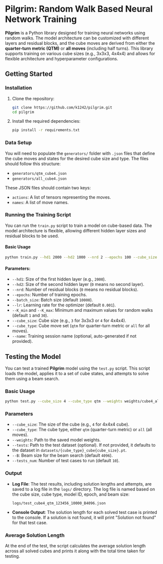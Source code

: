 <!-- # Pilgrim Library

Pilgrim Library is a Python library for efficient state space search and model training using PyTorch. It includes tools for building, training, and utilizing neural networks, particularly suited for solving combinatorial puzzles.

## Features

- **Pilgrim Model**: Neural network with residual blocks for complex state representations.
- **BeamSearch**: Efficient search strategy for exploring state spaces and finding solutions.
- **Training Tools**: Classes for model training and evaluation.
- **Utility Functions**: Helper functions for data manipulation and transformation.
 -->


 # Pilgrim: Random Walk Based Neural Network Training

**Pilgrim** is a Python library designed for training neural networks using random walks. The model architecture can be customized with different layers and residual blocks, and the cube moves are derived from either the **quarter-turn metric (QTM)** or **all moves** (including half turns). This library supports training on various cube sizes (e.g., 3x3x3, 4x4x4) and allows for flexible architecture and hyperparameter configurations.


## Getting Started

### Installation

1. Clone the repository:
    ```bash
    git clone https://github.com/k1242/pilgrim.git
    cd pilgrim
    ```

2. Install the required dependencies:
    ```bash
    pip install -r requirements.txt
    ```

### Data Setup

You will need to populate the `generators/` folder with `.json` files that define the cube moves and states for the desired cube size and type. The files should follow this structure:
- `generators/qtm_cube4.json`
- `generators/all_cube4.json`

These JSON files should contain two keys:
- `actions`: A list of tensors representing the moves.
- `names`: A list of move names.

### Running the Training Script

You can run the `train.py` script to train a model on cube-based data. The model architecture is flexible, allowing different hidden layer sizes and residual blocks to be used.

#### Basic Usage

```bash
python train.py --hd1 2000 --hd2 1000 --nrd 2 --epochs 100 --cube_size 4 --cube_type qtm
```

#### Parameters:

*   `--hd1`: Size of the first hidden layer (e.g., `2000`).
*   `--hd2`: Size of the second hidden layer (`0` means no second layer).
*   `--nrd`: Number of residual blocks (`0` means no residual blocks).
*   `--epochs`: Number of training epochs.
*   `--batch_size`: Batch size (default `10000`).
*   `--lr`: Learning rate for the optimizer (default `0.001`).
*   `--K_min` and `--K_max`: Minimum and maximum values for random walks (default `1` and `30`).
*   `--cube_size`: Cube size (e.g., `3` for 3x3x3 or `4` for 4x4x4).
*   `--cube_type`: Cube move set (`qtm` for quarter-turn metric or `all` for all moves).
*   `--name`: Training session name (optional, auto-generated if not provided).


## Testing the Model

You can test a trained **Pilgrim** model using the `test.py` script. This script loads the model, applies it to a set of cube states, and attempts to solve them using a beam search.

### Basic Usage

~~~~bash
python test.py --cube_size 4 --cube_type qtm --weights weights/cube4_all_MLP2_2000_1418_0_4.00M_1727996220_e2pow14.pth --tests_num 10 --B 4096
~~~~

### Parameters

*   `--cube_size`: The size of the cube (e.g., `4` for 4x4x4 cube).
*   `--cube_type`: The cube type, either `qtm` (quarter-turn metric) or `all` (all moves).
*   `--weights`: Path to the saved model weights.
*   `--tests`: Path to the test dataset (optional). If not provided, it defaults to the dataset in `datasets/{cube_type}_cube{cube_size}.pt`.
*   `--B`: Beam size for the beam search (default `4096`).
*   `--tests_num`: Number of test cases to run (default `10`).


### Output

*   **Log File**: The test results, including solution lengths and attempts, are saved to a log file in the `logs/` directory. The log file is named based on the cube size, cube type, model ID, epoch, and beam size:

    ~~~~text
    logs/test_cube4_qtm_123456_10000_B4096.json
    ~~~~

*   **Console Output**: The solution length for each solved test case is printed to the console. If a solution is not found, it will print "Solution not found" for that test case.

### Average Solution Length

At the end of the test, the script calculates the average solution length across all solved cubes and prints it along with the total time taken for testing.
